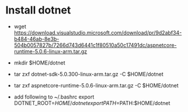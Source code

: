 # Install dotnet
-  wget https://download.visualstudio.microsoft.com/download/pr/9d2abf34-b484-46ab-8e3b-504b0057827b/7266d743d6441c1f80510a50c17491dc/aspnetcore-runtime-5.0.6-linux-arm.tar.gz

- mkdir $HOME/dotnet
- tar zxf dotnet-sdk-5.0.300-linux-arm.tar.gz -C $HOME/dotnet
- tar zxf aspnetcore-runtime-5.0.6-linux-arm.tar.gz -C $HOME/dotnet

- add following to ~/.bashrc
export DOTNET_ROOT=$HOME/dotnet
export PATH=$PATH:$HOME/dotnet